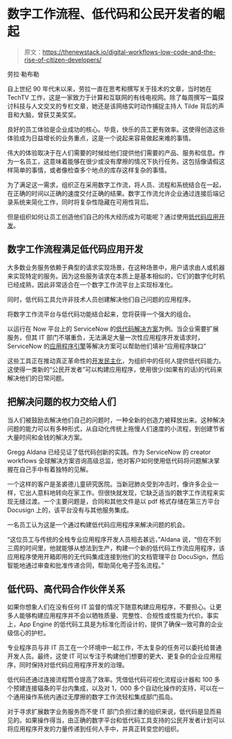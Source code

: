 # 数字工作流程、低代码和公民开发者的崛起

> 原文：<https://thenewstack.io/digital-workflows-low-code-and-the-rise-of-citizen-developers/>

劳拉·勒布勒

自上世纪 90 年代末以来，劳拉一直在思考和撰写关于技术的文章，当时她在 TechTV 工作，这是一家致力于计算和互联网的有线电视网。除了每周撰写一篇探讨科技与人文交叉的专栏文章，她还是该网络实时动作捕捉主持人 Tilde 背后的声音和大脑，曾获艾美奖奖。

良好的员工体验是企业成功的核心。毕竟，快乐的员工更有效率。这使得创造这些体验成为日益增长的业务重点，这是一个说起来容易做起来难的事情。

伟大的体验取决于在人们需要的时候给他们提供他们需要的产品、服务和信息。作为一名员工，这意味着能够在很少或没有摩擦的情况下执行任务。这包括像请假这样简单的事情，或者像检查多个地点的库存这样复杂的事情。

为了满足这一需求，组织正在采用数字工作流，将人员、流程和系统结合在一起，在正确的时间以正确的速度交付正确的结果。数字工作流允许企业通过连接后端记录系统来简化工作，同时将复杂性隐藏在可用性背后。

但是组织如何让员工创造他们自己的伟大经历成为可能呢？通过使用[低代码应用开发](https://workflow.servicenow.com/crash-courses/how-to-get-started-with-low-code-development/?utm_source=tns&utm_medium=sponsoredcontent&campid=70131)。

## **数字工作流程满足低代码应用开发**

大多数业务服务依赖于典型的请求实现场景，在这种场景中，用户请求由人或机器来实现特定的服务。因为这些服务请求在本质上是基本相似的，它们的数字化时机已经成熟，因此非常适合在一个数字工作流平台上实现标准化。

同时，低代码工具允许非技术人员创建解决他们自己问题的应用程序。

将数字工作流平台与低代码功能结合起来，您将获得一个强大的组合。

以运行在 Now 平台上的 ServiceNow 的[低代码解决方案](https://www.servicenow.com/workflows/creator-workflows.html?campid=70131&cid=sc:brand:crwf:tns:q321:digital_workflows_hybrid_article_1:2727:phdus:discov&utm_medium=sponsoredcontent&utm_source=tns)为例。当企业需要扩展服务，但其 IT 部门不堪重负，无法满足大量一次性应用程序开发请求时，ServiceNow 的[应用程序引擎](https://www.servicenow.com/products/now-platform-app-engine.html?campid=70131&cid=sc:brand:crwf:tns:q321:digital_workflows_hybrid_article_2:2728:phdus:discov&utm_medium=sponsoredcontent&utm_source=tns)等解决方案可以帮助他们填补“应用程序缺口”

这些工具正在推动真正革命性的[开发民主化](https://workflow.servicenow.com/it-transformation/democratizing-code/?utm_source=tns&utm_medium=sponsoredcontent&campid=70131)，为组织中的任何人提供低代码能力。这使得一类新的“公民开发者”可以构建应用程序，使用很少(如果有的话)的代码来解决他们的日常问题。

## **把解决问题的权力交给人们**

当人们被鼓励去解决他们自己的问题时，一种全新的创造力被释放出来。这种解决问题的能力可以有多种形式，从自动化传统上拖慢人们速度的小流程，到创建节省大量时间和金钱的解决方案。

Gregg Aldana 已经见证了低代码创新的实践。作为 ServiceNow 的 creator workflows 全球解决方案咨询高级总监，他对客户如何使用低代码将问题解决掌握在自己手中有着独特的见解。

一个这样的客户是圣裘德儿童研究医院。当新冠肺炎受到冲击时，像许多企业一样，它出人意料地转向在家工作。但很快就发现，它缺乏适当的数字工作流程来实现无缝过渡。一个主要问题是，合同和其他文件是以 pdf 格式存储在第三方平台 Docusign 上的，该平台没有与其他服务集成。

一名员工认为这是一个通过构建低代码应用程序来解决问题的机会。

“这位员工与传统的全栈专业应用程序开发人员相去甚远，”Aldana 说，“但在不到三周的时间里，他就能够从想法到生产，构建一个新的低代码工作流应用程序，该应用程序使用开箱即用的无代码集成连接到他们的文档管理平台 DocuSign，然后智能地通过审查和批准传递合同，帮助简化电子签名流程。”

## **低代码、高代码合作伙伴关系**

如果你想象人们在没有任何 IT 监督的情况下随意构建应用程序，不要担心。让更多人能够构建应用程序并不会以牺牲质量、完整性、合规性或性能为代价。事实上，App Engine 的低代码工具是为标准化而设计的，提供了确保一致可靠的企业级信心的护栏。

专业程序员与非 IT 员工在一个环境中一起工作，不太复杂的任务可以委托给普通开发人员。最终，这使 IT 可以专注于构建他们想要的更大、更复杂的企业应用程序，同时保持对低代码应用程序开发的治理。

低代码还通过连接流程筒仓提高了效率。凭借低代码可视化流程设计器和 100 多个预建连接辐条的平台内集成，以及对 1，000 多个自动化操作的支持，可以在一个通用操作系统内通过无摩擦的数字工作流轻松集成部门孤岛。

对于寻求扩展数字业务服务而不使 IT 部门负担过重的组织来说，低代码是显而易见的。如果操作得当，由正确的数字平台和低代码工具支持的公民开发者计划可以将应用程序开发的力量传递到任何人手中，并真正转变您的组织。

<svg xmlns:xlink="http://www.w3.org/1999/xlink" viewBox="0 0 68 31" version="1.1"><title>Group</title> <desc>Created with Sketch.</desc></svg>